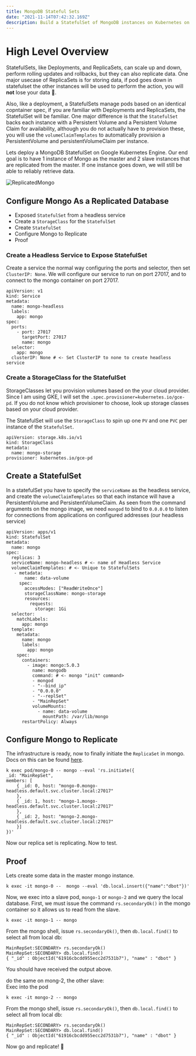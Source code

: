 ```yaml
---
title: MongoDB Stateful Sets
date: "2021-11-14T07:42:32.169Z"
description: Build a StatefulSet of MongoDB instances on Kubernetes on GKE.
---
```


# High Level Overview
StatefulSets, like Deployments, and ReplicaSets, can scale up and down, perform rolling updates and rollbacks, but they can also replicate data. One major usecase of ReplicaSets is for storing data, if pod goes down in statefulset the other instances will be used to perform the action, you will **not** lose your data 🎊.
  
Also, like a deployment, a StatefulSets manage pods based on an identical copntainer spec, if you are familiar with Deployments and ReplicaSets, the StatefulSet will be familiar. One major difference is that the `StatefulSet` backs each instance with a Persistent Volume and a Persistent Volume Claim for availability, although you do not actually have to provision these, you will use the `volumeClaimTemplates` to automatically provision a PersistentVolume and persistentVolumeClaim per instance.

Lets deploy a MongoDB StatefulSet on Google Kubernetes Engine. Our end goal is to have 1 instance of Mongo as the master and 2 slave instances that are replicated from the master. If one instance goes down, we will still be able to reliably retrieve data.

![ReplicatedMongo](/ReplicatedMongo.jpg)  


## Configure Mongo As a Replicated Database
- Exposed `StatefulSet` from a headless service
- Create a `StorageClass` for the `StatefulSet`
- Create `StatefulSet`
- Configure Mongo to Replicate
- Proof

### Create a Headless Service to Expose StatefulSet
Create a service the normal way configuring the ports and selector, then set `ClusterIP: None`. We will configure our service to run on port 27017, and to connect to the mongo container on port 27017.
```
apiVersion: v1
kind: Service
metadata:
  name: mongo-headless
  labels:
    app: mongo
spec:
  ports:
    - port: 27017
      targetPort: 27017
      name: mongo
  selector:
    app: mongo
  clusterIP: None # <- Set ClusterIP to none to create headless service
```

### Create a StorageClass for the StatefulSet
StorageClasses let you provision volumes based on the your cloud provider. Since I am using GKE, I will set the `.spec.provisioner=kubernetes.io/gce-pd`. If you do not know which provisioner to choose, look up storage classes based on your cloud provider.   

The StatefulSet will use the `StorageClass` to spin up one `PV` and one `PVC` per instance of the `StatefulSet`.
```
apiVersion: storage.k8s.io/v1
kind: StorageClass
metadata:
  name: mongo-storage
provisioner: kubernetes.io/gce-pd
```

## Create a StatefulSet
In a statefulSet you have to specify the `serviceName` as the headless service, and create the `volumeClaimTemplates` so that each instance will have a PersistentVolume and PersistentVolumeClaim. As seen from the command arguments on the mongo image, we need `mongod` to bind to `0.0.0.0` to listen for connections from applications on configured addresses (our headless service)
```
apiVersion: apps/v1
kind: StatefulSet
metadata:
  name: mongo
spec:
  replicas: 3
  serviceName: mongo-headless # <- name of Headless Service
  volumeClaimTemplates: # <- Unique to StatefulSets
   - metadata:
       name: data-volume
     spec:
       accessModes: ["ReadWriteOnce"]
       storageClassName: mongo-storage
       resources:
         requests:
           storage: 1Gi
  selector:
    matchLabels:
      app: mongo
  template:
    metadata:
      name: mongo
      labels:
        app: mongo
    spec:
      containers:
        - image: mongo:5.0.3
          name: mongodb
          command: # <- mongo "init" command>
          - mongod
          - "--bind_ip"
          - "0.0.0.0"
          - "--replSet"
          - "MainRepSet"
          volumeMounts: 
            - name: data-volume
              mountPath: /var/lib/mongo
      restartPolicy: Always
```

## Configure Mongo to Replicate
The infrastructure is ready, now to finally initiate the `ReplicaSet` in mongo. Docs on this can be found [here](https://docs.mongodb.com/manual/tutorial/deploy-replica-set/). 

```
k exec pod/mongo-0 -- mongo --eval 'rs.initiate({ 
_id: "MainRepSet",
members: [
    { _id: 0, host: "mongo-0.mongo-headless.default.svc.cluster.local:27017"
    },
    { _id: 1, host: "mongo-1.mongo-headless.default.svc.cluster.local:27017"
    },
    { _id: 2, host: "mongo-2.mongo-headless.default.svc.cluster.local:27017"
    }]
})'
```

Now our replica set is replicating. Now to test.


## Proof
Lets create some data in the master mongo instance.
```
k exec -it mongo-0 --  mongo --eval 'db.local.insert({"name":"dbot"})' 
```   
   
Now, we exec into a slave pod, `mongo-1` or `mongo-2` and we query the local database. First, we must issue the command `rs.secondaryOk()` in the mongo container so it allows us to read from the slave.

```
k exec -it mongo-1 -- mongo
```

From the mongo shell, issue `rs.secondaryOk()`, then `db.local.find()` to select all from local db:
```
MainRepSet:SECONDARY> rs.secondaryOk()
MainRepSet:SECONDARY> db.local.find()
{ "_id" : ObjectId("61916cbcdd955ecc2d7531b7"), "name" : "dbot" }
```

You should have received the output above.

do the same on mong-2, the other slave:   
Exec into the pod
```
k exec -it mongo-2 -- mongo
```

From the mongo shell, issue `rs.secondaryOk()`, then `db.local.find()` to select all from local db:
```
MainRepSet:SECONDARY> rs.secondaryOk()
MainRepSet:SECONDARY> db.local.find()
{ "_id" : ObjectId("61916cbcdd955ecc2d7531b7"), "name" : "dbot" }
```

Now go and replicate!  🤷